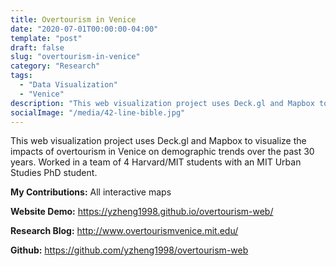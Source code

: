 ```yaml
---
title: Overtourism in Venice
date: "2020-07-01T00:00:00-04:00"
template: "post"
draft: false
slug: "overtourism-in-venice"
category: "Research"
tags:
  - "Data Visualization"
  - "Venice"
description: "This web visualization project uses Deck.gl and Mapbox to visualize the impacts of overtourism in Venice on demographic trends over the past 30 years. Worked in a team of 4 Harvard/MIT students with an MIT Urban Studies PhD student."
socialImage: "/media/42-line-bible.jpg"
---
```


This web visualization project uses Deck.gl and Mapbox to visualize the impacts of overtourism in Venice on demographic trends over the past 30 years. Worked in a team of 4 Harvard/MIT students with an MIT Urban Studies PhD student.

**My Contributions:** All interactive maps

**Website Demo:** https://yzheng1998.github.io/overtourism-web/

**Research Blog:** http://www.overtourismvenice.mit.edu/

**Github:** https://github.com/yzheng1998/overtourism-web
